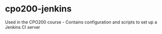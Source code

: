 # cpo200-jenkins
Used in the CPO200 course - Contains configuration and scripts to set up a Jenkins CI server

